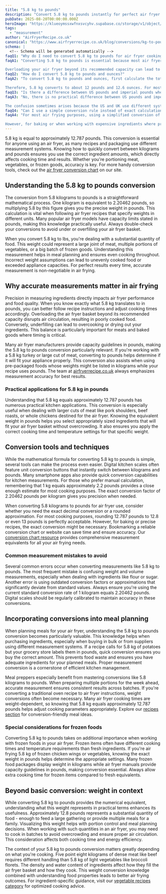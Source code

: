 ```yaml
---
title: "5.8 kg to pounds"
description: "Convert 5.8 kg to pounds instantly for perfect air fryer recipes. Get accurate measurements for cooking times and portion sizes with our easy guide."
pubDate: 2025-08-20T00:00:00.000Z
heroImage: "https://klueoymssxwfnxsvcyhv.supabase.co/storage/v1/object/public/Shmucket/5-8-kg-to-pounds.webp"
tags:
  - "measurement"
author: "AirFryerRecipe.co.uk"
canonical: "https://www.airfryerrecipe.co.uk/blog/conversions/kg-to-pounds/5-8-kg-to-pounds"
schema: |
  <!-- Schema will be generated automatically -->
faqQ1: "Why do I need to convert 5.8 kg to pounds for air fryer cooking?"
faqA1: "Converting 5.8 kg to pounds is essential because most air fryer capacity guidelines and many recipes use the imperial measurement system. Knowing that 5.8 kg equals approximately 12.8 pounds helps you determine if your ingredients will fit properly in your air fryer basket without overcrowding. Proper spacing ensures optimal air circulation, which is crucial for even cooking and achieving that perfect crispy texture that air fryers are famous for.

Overloading your air fryer beyond its recommended capacity can lead to unevenly cooked food, longer cooking times, and potentially strain the appliance's motor. By accurately converting weights between measurement systems, you ensure better cooking results and extend the life of your air fryer. This is particularly important when working with larger quantities like 5.8 kg, which represents a substantial amount of food."
faqQ2: "How do I convert 5.8 kg to pounds and ounces?"
faqA2: "To convert 5.8 kg to pounds and ounces, first calculate the total pounds. Multiply 5.8 by 2.20462, which gives you approximately 12.787 pounds. The whole number (12) represents the pounds. To find the ounces, take the decimal portion (0.787) and multiply by 16, since there are 16 ounces in a pound. This calculation gives you approximately 12.6 ounces.

Therefore, 5.8 kg converts to about 12 pounds and 12.6 ounces. For most cooking purposes, rounding to 12 pounds 13 ounces is perfectly acceptable. This level of precision is especially useful when following recipes that require exact measurements for baking or when working with expensive ingredients where waste should be minimized."
faqQ3: "Is there a difference between US pounds and imperial pounds when converting 5.8 kg?"
faqA3: "No, there is no practical difference between US pounds and imperial pounds when converting 5.8 kg to pounds. Both measurement systems use the same pound unit, which is legally defined as exactly 0.45359237 kilograms. This means the conversion factor remains consistent whether you're using US customary units or the imperial system.

The confusion sometimes arises because the US and UK use different systems for volume measurements (cups vs. fluid ounces), but weight measurements remain consistent for pounds. So when you convert 5.8 kg to pounds, you'll get the same result regardless of whether you're following an American, British, or other recipe that uses pound measurements."
faqQ4: "Can I use a simple conversion rule instead of exact calculations for 5.8 kg to pounds?"
faqA4: "For most air frying purposes, using a simplified conversion of multiplying kilograms by 2.2 will give you a close enough approximation. For 5.8 kg, this would be 5.8 × 2.2 = 12.76 pounds, which is very close to the exact conversion of 12.787 pounds. This difference of 0.027 pounds (approximately 0.4 ounces) is negligible for most cooking applications.

However, for baking or when working with expensive ingredients where precision matters, using the exact conversion factor of 2.20462 pounds per kilogram is recommended. Some digital kitchen scales offer unit conversion features that handle the exact mathematics for you, ensuring accuracy without manual calculations. For regular cooking, the approximation method works perfectly fine and saves time."
---
```

<p>5.8 kg is equal to approximately 12.787 pounds. This conversion is essential for anyone using an air fryer, as many recipes and packaging use different measurement systems. Knowing how to quickly convert between kilograms and pounds ensures you use the correct ingredient amounts, which directly affects cooking time and results. Whether you're portioning meat, vegetables, or frozen goods, accuracy is key. For more handy conversion tools, check out the <a href="https://www.airfryerrecipe.co.uk/air-fryer-conversion-chart">air fryer conversion chart</a> on our site.</p>

<h2>Understanding the 5.8 kg to pounds conversion</h2>
<p>The conversion from 5.8 kilograms to pounds is a straightforward mathematical process. One kilogram is equivalent to 2.20462 pounds, so multiplying 5.8 by this figure gives you the precise weight in pounds. This calculation is vital when following air fryer recipes that specify weights in different units. Many popular air fryer models have capacity limits stated in pounds, making this knowledge practically useful. Always double-check your conversions to avoid under or overfilling your air fryer basket.</p>
<p>When you convert 5.8 kg to lbs, you're dealing with a substantial quantity of food. This weight could represent a large joint of meat, multiple portions of vegetables, or a big batch of frozen goods. Understanding this measurement helps in meal planning and ensures even cooking throughout. Incorrect weight assumptions can lead to unevenly cooked food or exceeded appliance capacities. For perfect results every time, accurate measurement is non-negotiable in air frying.</p>

<h2>Why accurate measurements matter in air frying</h2>
<p>Precision in measuring ingredients directly impacts air fryer performance and food quality. When you know exactly what 5.8 kg translates to in pounds, you can better follow recipe instructions and adjust cooking times accordingly. Overloading the air fryer basket beyond its recommended capacity disrupts air circulation, resulting in poorly cooked food. Conversely, underfilling can lead to overcooking or drying out your ingredients. This balance is particularly important for meats and baked goods where timing is critical.</p>
<p>Many air fryer manufacturers provide capacity guidelines in pounds, making the 5.8 kg to pounds conversion particularly relevant. If you're working with a 5.8 kg turkey or large cut of meat, converting to pounds helps determine if it will fit your appliance properly. This conversion also assists when using pre-packaged foods whose weights might be listed in kilograms while your recipe uses pounds. The team at <a href="https://www.airfryerrecipe.co.uk">airfryerrecipe.co.uk</a> always emphasizes measurement accuracy for best results.</p>

<h3>Practical applications for 5.8 kg in pounds</h3>
<p>Understanding that 5.8 kg equals approximately 12.787 pounds has numerous practical kitchen applications. This conversion is especially useful when dealing with larger cuts of meat like pork shoulders, beef roasts, or whole chickens destined for the air fryer. Knowing the equivalent weight in pounds helps you select appropriately sized ingredients that will fit your air fryer basket without overcrowding. It also ensures you apply the correct cooking time and temperature settings for that specific weight.</p>

<h2>Conversion tools and techniques</h2>
<p>While the mathematical formula for converting 5.8 kg to pounds is simple, several tools can make the process even easier. Digital kitchen scales often feature unit conversion buttons that instantly switch between kilograms and pounds. Many smartphone apps also provide quick conversion capabilities for kitchen measurements. For those who prefer manual calculation, remembering that 1 kg equals approximately 2.2 pounds provides a close enough estimate for most cooking purposes. The exact conversion factor of 2.20462 pounds per kilogram gives you precision when needed.</p>
<p>When converting 5.8 kilograms to pounds for air fryer use, consider whether you need the exact decimal conversion or a rounded approximation. For most cooking purposes, rounding 12.787 pounds to 12.8 or even 13 pounds is perfectly acceptable. However, for baking or precise recipes, the exact conversion might be necessary. Bookmarking a reliable conversion chart or website can save time and ensure accuracy. Our <a href="https://www.airfryerrecipe.co.uk/air-fryer-conversion-chart">conversion chart resource</a> provides comprehensive measurement equivalents for all your air frying needs.</p>

<h3>Common measurement mistakes to avoid</h3>
<p>Several common errors occur when converting measurements like 5.8 kg to pounds. The most frequent mistake is confusing weight and volume measurements, especially when dealing with ingredients like flour or sugar. Another error is using outdated conversion factors or approximations that significantly deviate from standard values. Always ensure you're using the current standard conversion rate of 1 kilogram equals 2.20462 pounds. Digital scales should be regularly calibrated to maintain accuracy in these conversions.</p>

<h2>Incorporating conversions into meal planning</h2>
<p>When planning meals for your air fryer, understanding the 5.8 kg to pounds conversion becomes particularly valuable. This knowledge helps when purchasing ingredients, especially when buying in bulk or from suppliers using different measurement systems. If a recipe calls for 5.8 kg of potatoes but your grocery store labels them in pounds, quick conversion ensures you buy the correct amount. This prevents food waste and ensures you have adequate ingredients for your planned meals. Proper measurement conversion is a cornerstone of efficient kitchen management.</p>
<p>Meal preppers especially benefit from mastering conversions like 5.8 kilograms to pounds. When preparing multiple portions for the week ahead, accurate measurement ensures consistent results across batches. If you're converting a traditional oven recipe to air fryer instructions, weight conversions often become necessary. Many air fryer cooking times are weight-dependent, so knowing that 5.8 kg equals approximately 12.787 pounds helps adjust cooking parameters appropriately. Explore our <a href="https://www.airfryerrecipe.co.uk/recipes">recipes section</a> for conversion-friendly meal ideas.</p>

<h3>Special considerations for frozen foods</h3>
<p>Converting 5.8 kg to pounds takes on additional importance when working with frozen foods in your air fryer. Frozen items often have different cooking times and temperature requirements than fresh ingredients. If you're air frying 5.8 kg of frozen chicken wings or vegetables, knowing the exact weight in pounds helps determine the appropriate settings. Many frozen food packages display weight in kilograms while air fryer manuals provide capacity guidelines in pounds, making conversion essential. Always allow extra cooking time for frozen items compared to fresh equivalents.</p>

<h2>Beyond basic conversion: weight in context</h2>
<p>While converting 5.8 kg to pounds provides the numerical equivalent, understanding what this weight represents in practical terms enhances its usefulness. Approximately 12.8 pounds represents a substantial quantity of food - enough to feed a large gathering or provide multiple meals for a family. Visualizing this weight helps with portion control and meal planning decisions. When working with such quantities in an air fryer, you may need to cook in batches to avoid overcrowding and ensure proper air circulation. This consideration affects both cooking time and energy efficiency.</p>
<p>The context of your 5.8 kg to pounds conversion matters greatly depending on what you're cooking. Five point eight kilograms of dense meat like beef requires different handling than 5.8 kg of light vegetables like broccoli florets. The density and water content of ingredients affect how they fill the air fryer basket and how they cook. This weight conversion knowledge combined with understanding food properties leads to better air frying outcomes. For ingredient-specific guidance, visit our <a href="https://www.airfryerrecipe.co.uk/recipe-category/vegetables">vegetable recipes category</a> for optimized cooking advice.</p>
